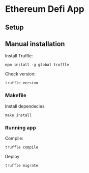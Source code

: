 # Ethereum Defi App

## Setup

## Manual installation

Install Truffle:

```shell
npm install -g global truffle
```

Check version:

```shell
truffle version
```

### Makefile

Install dependecies

```shell
make install
```

### Running app

Compile:

```shell
truffle compile
```

Deploy

```shell
truffle migrate
```
